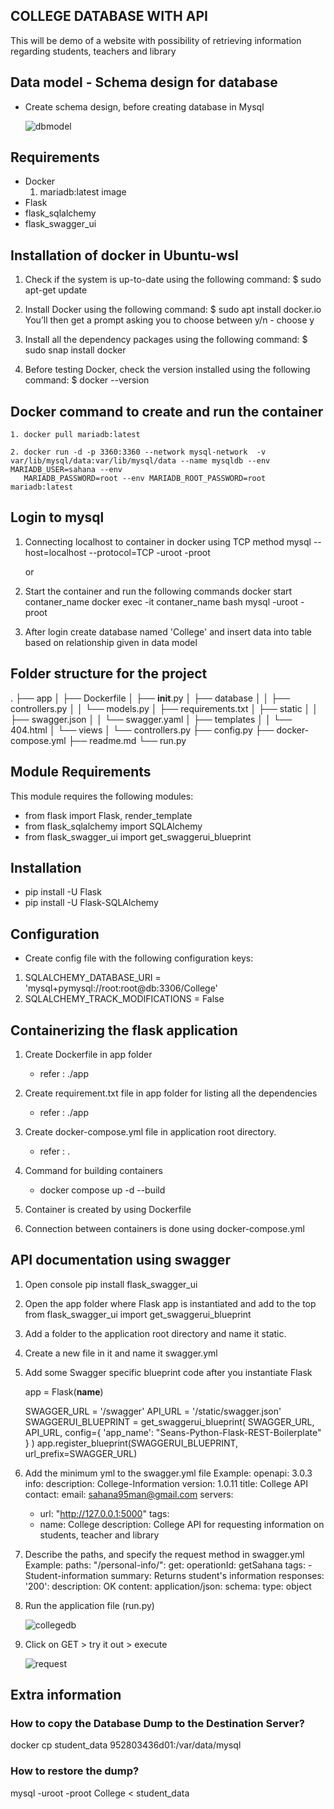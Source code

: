 ## COLLEGE DATABASE WITH API

This will be demo of a website with possibility of retrieving information regarding students, teachers and library



## Data model - Schema design for database

   - Create schema design, before creating database in Mysql
   
      ![dbmodel](https://user-images.githubusercontent.com/115713117/208238709-cd6ed3bc-3d62-45e2-ae75-7cc3f07f98bf.PNG)
      
 
 
## Requirements

   - Docker
      1. mariadb:latest image
   - Flask
   - flask_sqlalchemy
   - flask_swagger_ui
    
  

## Installation of docker in Ubuntu-wsl

   1. Check if the system is up-to-date using the following command:
      $ sudo apt-get update

   2. Install Docker using the following command:
      $ sudo apt install docker.io
      You’ll then get a prompt asking you to choose between y/n - choose y

   3. Install all the dependency packages using the following command:
      $ sudo snap install docker

   4. Before testing Docker, check the version installed using the following command:
      $ docker --version
      
     
     
## Docker command to create and run the container
 
    1. docker pull mariadb:latest
      
    2. docker run -d -p 3360:3360 --network mysql-network  -v var/lib/mysql/data:var/lib/mysql/data --name mysqldb --env MARIADB_USER=sahana --env
       MARIADB_PASSWORD=root --env MARIADB_ROOT_PASSWORD=root  mariadb:latest
  
  
  
## Login to mysql

  1. Connecting localhost to container in docker using TCP method
     mysql --host=localhost --protocol=TCP -uroot -proot
     
     or
     
  2. Start the container and run the following commands
     docker start contaner_name
     docker exec -it contaner_name bash
     mysql -uroot -proot
     
  3. After login create database named 'College' and insert data into table based on relationship given in data model
  


## Folder structure for the project

.
├── app
│   ├── Dockerfile
│   ├── __init__.py
│   ├── database
│   │   ├── controllers.py
│   │   └── models.py
│   ├── requirements.txt
│   ├── static
│   │   ├── swagger.json
│   │   └── swagger.yaml
│   ├── templates
│   │   └── 404.html
│   └── views
│       └── controllers.py
├── config.py
├── docker-compose.yml
├── readme.md
└── run.py



## Module Requirements

This module requires the following modules:

- from flask import Flask, render_template
- from flask_sqlalchemy import SQLAlchemy
- from flask_swagger_ui import get_swaggerui_blueprint



## Installation

- pip install -U Flask
- pip install -U Flask-SQLAlchemy



## Configuration

- Create config file with the following configuration keys:

1. SQLALCHEMY_DATABASE_URI = 'mysql+pymysql://root:root@db:3306/College'
2. SQLALCHEMY_TRACK_MODIFICATIONS = False



## Containerizing the flask application

1. Create Dockerfile in app folder
   - refer : ./app
   
2. Create requirement.txt file in app folder for listing all the dependencies
   - refer : ./app
   
3. Create docker-compose.yml file in application root directory.
   - refer : .
   
4. Command for building containers
   - docker compose up -d --build
   
5. Container is created by using Dockerfile

6. Connection between containers is done using docker-compose.yml



## API documentation using swagger

1. Open console
    pip install flask_swagger_ui
    
2. Open the app folder where Flask app is instantiated and add to the top
    from flask_swagger_ui import get_swaggerui_blueprint
    
3. Add a folder to the application root directory and name it static.

4. Create a new file in it and name it swagger.yml

5. Add some Swagger specific blueprint code after you instantiate Flask

   app = Flask(__name__)

   SWAGGER_URL = '/swagger'
   API_URL = '/static/swagger.json'
   SWAGGERUI_BLUEPRINT = get_swaggerui_blueprint(
       SWAGGER_URL,
       API_URL,
       config={
           'app_name': "Seans-Python-Flask-REST-Boilerplate"
       }
   )
   app.register_blueprint(SWAGGERUI_BLUEPRINT, url_prefix=SWAGGER_URL)
    
6. Add the minimum yml to the swagger.yml file 
     Example:
      openapi: 3.0.3
     info:
       description: College-Information
       version: 1.0.11
       title: College API
       contact:
         email: sahana95man@gmail.com
     servers:
     - url: "http://127.0.0.1:5000"
     tags:
     - name: College
       description: College API for requesting information on students, teacher and library
    
7. Describe the paths, and specify the request method in swagger.yml
   Example:
    paths:
   "/personal-info/":
     get:
       operationId: getSahana
       tags:
       - Student-information
       summary: Returns student's information
       responses:
         '200':
           description: OK
           content:
             application/json:
               schema:
                 type: object
                 
8. Run the application file (run.py)

   ![collegedb](https://user-images.githubusercontent.com/115713117/208236786-f13cfe0d-7d2d-4755-9399-1918ac5d7372.PNG)

9. Click on GET > try it out > execute

   ![request](https://user-images.githubusercontent.com/115713117/208237350-433d6f23-b899-4296-a633-5dd9a0ca3aec.PNG)



## Extra information

### How to copy the Database Dump to the Destination Server?
docker cp student_data 952803436d01:/var/data/mysql


### How to restore the dump?
 mysql -uroot -proot College < student_data


